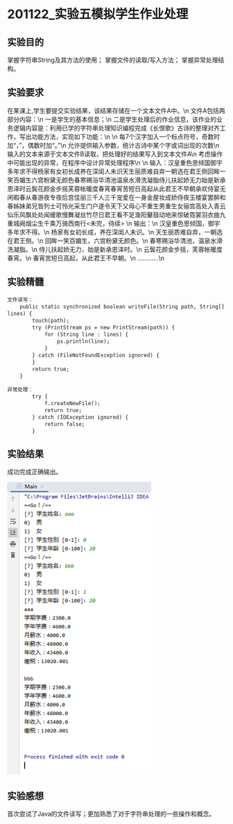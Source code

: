 # 201122_实验五模拟学生作业处理

## 实验目的

掌握字符串String及其方法的使用；
掌握文件的读取/写入方法；
掌握异常处理结构。

## 实验要求

在某课上,学生要提交实验结果，该结果存储在一个文本文件A中。\n
文件A包括两部分内容：\n
一是学生的基本信息；\n
二是学生处理后的作业信息，该作业的业务逻辑内容是：利用已学的字符串处理知识编程完成《长恨歌》古诗的整理对齐工作，写出功能方法，实现如下功能：\n
\n
每7个汉字加入一个标点符号，奇数时加“，”，偶数时加“。”\n
允许提供输入参数，统计古诗中某个字或词出现的次数\n
输入的文本来源于文本文件B读取，把处理好的结果写入到文本文件A\n
考虑操作中可能出现的异常，在程序中设计异常处理程序\n
\n
输入：汉皇重色思倾国御宇多年求不得杨家有女初长成养在深闺人未识天生丽质难自弃一朝选在君王侧回眸一笑百媚生六宫粉黛无颜色春寒赐浴华清池温泉水滑洗凝脂侍儿扶起娇无力始是新承恩泽时云鬓花颜金步摇芙蓉帐暖度春宵春宵苦短日高起从此君王不早朝承欢侍宴无闲暇春从春游夜专夜后宫佳丽三千人三千宠爱在一身金屋妆成娇侍夜玉楼宴罢醉和春姊妹弟兄皆列士可怜光采生门户遂令天下父母心不重生男重生女骊宫高处入青云仙乐风飘处处闻缓歌慢舞凝丝竹尽日君王看不足渔阳鼙鼓动地来惊破霓裳羽衣曲九重城阙烟尘生千乘万骑西南行<未完，待续>
\n
输出：\n
汉皇重色思倾国，御宇多年求不得。\n
杨家有女初长成，养在深闺人未识。\n
天生丽质难自弃，一朝选在君王侧。\n
回眸一笑百媚生，六宫粉黛无颜色。\n
春寒赐浴华清池，温泉水滑洗凝脂。\n
侍儿扶起娇无力，始是新承恩泽时。\n
云鬓花颜金步摇，芙蓉帐暖度春宵。\n
春宵苦短日高起，从此君王不早朝。\n
…………\n


## 实验精髓

```
文件读写：
    public static synchronized boolean writeFile(String path, String[] lines) {
        touch(path);
        try (PrintStream ps = new PrintStream(path)) {
            for (String line : lines) {
                ps.println(line);
            }
        } catch (FileNotFoundException ignored) {
        }
        return true;
    }
```
```
异常处理：
        try {
            f.createNewFile();
            return true;
        } catch (IOException ignored) {
            return false;
        }
```

## 实验结果

成功完成正确输出。

<img src="https://raw.githubusercontent.com/MoeDisk/JavaClass201012/main/201106_%E5%AE%9E%E9%AA%8C%E5%9B%9B%E6%8E%A5%E5%8F%A3%E5%8F%8A%E5%BC%82%E5%B8%B8%E5%A4%84%E7%90%86%E5%AE%9E%E9%AA%8C/show.PNG">


## 实验感想

首次尝试了Java的文件读写；更加熟悉了对于字符串处理的一些操作和概念。
